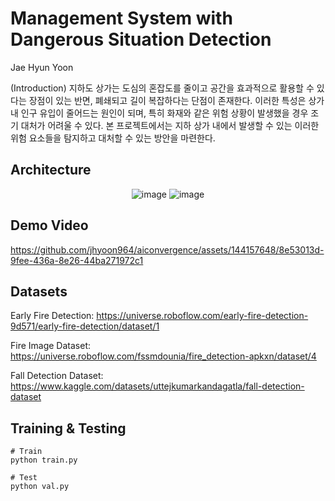 # Management System with Dangerous Situation Detection

Jae Hyun Yoon

(Introduction) 지하도 상가는 도심의 혼잡도를 줄이고 공간을 효과적으로 활용할 수 있다는 장점이 있는 반면, 폐쇄되고 길이 복잡하다는 단점이 존재한다. 이러한 특성은 상가 내 인구 유입이 줄어드는 원인이 되며, 특히 화재와 같은 위험 상황이 발생했을 경우 조기 대처가 어려울 수 있다. 본 프로젝트에서는 지하 상가 내에서 발생할 수 있는 이러한 위험 요소들을 탐지하고 대처할 수 있는 방안을 마련한다.


## Architecture
<div align="center">
  <img src="https://github.com/jhyoon964/aiconvergence/assets/144157648/786004b4-fb9c-4937-b6fc-512b6dea74e2" alt="image">
  <img src="https://github.com/jhyoon964/aiconvergence/assets/144157648/f76db5f6-c8d9-4595-a565-f2b61ece563f" alt="image">
</div>


## Demo Video
https://github.com/jhyoon964/aiconvergence/assets/144157648/8e53013d-9fee-436a-8e26-44ba271972c1






## Datasets

Early Fire Detection: https://universe.roboflow.com/early-fire-detection-9d571/early-fire-detection/dataset/1

Fire Image Dataset: https://universe.roboflow.com/fssmdounia/fire_detection-apkxn/dataset/4

Fall Detection Dataset: https://www.kaggle.com/datasets/uttejkumarkandagatla/fall-detection-dataset

## Training & Testing
```
# Train
python train.py

# Test
python val.py

